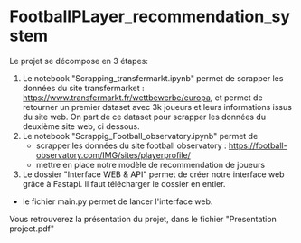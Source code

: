 # FootballPLayer_recommendation_system

Le projet se décompose en 3 étapes:
1) Le notebook "Scrapping_transfermarkt.ipynb" permet de scrapper les données du site transfermarket : https://www.transfermarkt.fr/wettbewerbe/europa, et permet de retourner un premier dataset avec 3k joueurs et leurs informations issus du site web. On part de  ce dataset pour scrapper les données du deuxième site web, ci dessous. 
2) Le notebook "Scrappig_Football_observatory.ipynb" permet de 
    - scrapper les données du site football observatory : https://football-observatory.com/IMG/sites/playerprofile/
    - mettre en place notre modèle de recommendation de joueurs 
3) Le dossier "Interface WEB & API" permet de créer notre interface web grâce à Fastapi. Il faut télécharger le dossier en entier.
  - le fichier main.py permet de lancer l'interface web. 
 

Vous retrouverez la présentation du projet, dans le fichier "Presentation project.pdf"
